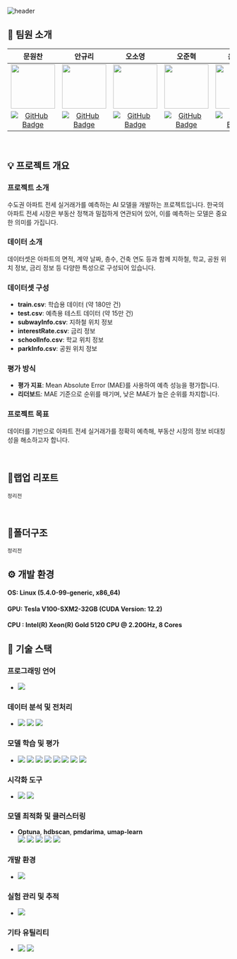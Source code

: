 ![header](https://capsule-render.vercel.app/api?type=waving&color=gradient&width=max&height=250&section=header&text=수도권-아파트-전세가-예측-모델&desc=RecSys05-오곡밥&fontSize=40&fontColor=FFFFFF&fontAlignY=40)

## 🍚 팀원 소개

|문원찬|안규리|오소영|오준혁|윤건욱|황진욱|
|:---:|:---:|:---:|:---:|:---:|:---:|
| <img src="https://github.com/user-attachments/assets/a29cbbd9-0cde-495a-bd7e-90f20759f3d1" width="100"/> | <img src="https://github.com/user-attachments/assets/c619ed82-03f3-4d48-9bba-dd60408879f9" width="100"/> | <img src="https://github.com/user-attachments/assets/1b0e54e6-57dc-4c19-97f5-69b7e6f3a9b4" width="100"/> | <img src="https://github.com/user-attachments/assets/67d19373-8cac-4676-bde1-b0637921cf7f" width="100"/> | <img src="https://github.com/user-attachments/assets/f91dd46e-9f1a-42e7-a939-db13692f4098" width="100"/> | <img src="https://github.com/user-attachments/assets/69bbb039-752e-4448-bcaa-b8a65015b778" width="100"/> |
| [![GitHub Badge](https://img.shields.io/badge/github-181717.svg?style=flat-square&logo=github&logoColor=white)](https://github.com/WonchanMoon)|[![GitHub Badge](https://img.shields.io/badge/github-181717.svg?style=flat-square&logo=github&logoColor=white)](https://github.com/notmandarin)|[![GitHub Badge](https://img.shields.io/badge/github-181717.svg?style=flat-square&logo=github&logoColor=white)](https://github.com/irrso)|[![GitHub Badge](https://img.shields.io/badge/github-181717.svg?style=flat-square&logo=github&logoColor=white)](https://github.com/ojunhyuk99)|[![GitHub Badge](https://img.shields.io/badge/github-181717.svg?style=flat-square&logo=github&logoColor=white)](https://github.com/YoonGeonWook)|[![GitHub Badge](https://img.shields.io/badge/github-181717.svg?style=flat-square&logo=github&logoColor=white)](https://github.com/hw01931)|

</br>

## 💡 프로젝트 개요

### 프로젝트 소개
수도권 아파트 전세 실거래가를 예측하는 AI 모델을 개발하는 프로젝트입니다. 한국의 아파트 전세 시장은 부동산 정책과 밀접하게 연관되어 있어, 이를 예측하는 모델은 중요한 의미를 가집니다.

### 데이터 소개
데이터셋은 아파트의 면적, 계약 날짜, 층수, 건축 연도 등과 함께 지하철, 학교, 공원 위치 정보, 금리 정보 등 다양한 특성으로 구성되어 있습니다.

### 데이터셋 구성
- **train.csv**: 학습용 데이터 (약 180만 건)
- **test.csv**: 예측용 테스트 데이터 (약 15만 건)
- **subwayInfo.csv**: 지하철 위치 정보
- **interestRate.csv**: 금리 정보
- **schoolInfo.csv**: 학교 위치 정보
- **parkInfo.csv**: 공원 위치 정보

### 평가 방식
- **평가 지표**: Mean Absolute Error (MAE)를 사용하여 예측 성능을 평가합니다.
- **리더보드**: MAE 기준으로 순위를 매기며, 낮은 MAE가 높은 순위를 차지합니다.

### 프로젝트 목표
데이터를 기반으로 아파트 전세 실거래가를 정확히 예측해, 부동산 시장의 정보 비대칭성을 해소하고자 합니다.

</br>

## 📑랩업 리포트
```
정리전
```

</br>

## 📂폴더구조
```
정리전
```

## ⚙️ 개발 환경
#### OS: Linux (5.4.0-99-generic, x86_64)
#### GPU: Tesla V100-SXM2-32GB (CUDA Version: 12.2)
#### CPU : Intel(R) Xeon(R) Gold 5120 CPU @ 2.20GHz, 8 Cores


## 🔧 기술 스택

### 프로그래밍 언어
- <img src="https://img.shields.io/badge/python-3776AB.svg?style=flat-square&logo=python&logoColor=white"/>

### 데이터 분석 및 전처리
- <img src="https://img.shields.io/badge/pandas-150458.svg?style=flat-square&logo=pandas&logoColor=white"/> <img src="https://img.shields.io/badge/numpy-013243.svg?style=flat-square&logo=numpy&logoColor=white"/> <img src="https://img.shields.io/badge/scipy-8CAAE6.svg?style=flat-square&logo=pandas&logoColor=white"/>


### 모델 학습 및 평가
- <img src="https://img.shields.io/badge/scikitlearn-F7931E.svg?style=flat-square&logo=pandas&logoColor=black"/> <img src="https://img.shields.io/badge/LightGBM-00B050.svg?style=flat-square&logoColor=white"/> <img src="https://img.shields.io/badge/XGBoost-FF5722.svg?style=flat-square&logoColor=white"/> <img src="https://img.shields.io/badge/CatBoost-03A9F4.svg?style=flat-square&logoColor=white"/> <img src="https://img.shields.io/badge/keras-D00000.svg?style=flat-square&logo=pytorch&logoColor=white"/> <img src="https://img.shields.io/badge/pytorch-EE4C2C.svg?style=flat-square&logo=pytorch&logoColor=white"/> <img src="https://img.shields.io/badge/pytorch-tabular-EE4C2D.svg?style=flat-square&logoColor=white"/> <img src="https://img.shields.io/badge/tab-transformer-pytorch-EE4C2E.svg?style=flat-square&logoColor=white"/>

  
### 시각화 도구
- <img src="https://img.shields.io/badge/matplotlib-FFD700.svg?style=flat-square&logoColor=white"/> <img src="https://img.shields.io/badge/seaborn-FFD705.svg?style=flat-square&logoColor=white"/>

### 모델 최적화 및 클러스터링
- **Optuna**, **hdbscan**, **pmdarima**, **umap-learn**  
  <img src="https://img.shields.io/badge/Optuna-0071C5.svg?style=flat-square&logo=optuna&logoColor=white"/> <img src="https://img.shields.io/badge/Optuna-0071C5.svg?style=flat-square&logo=optuna&logoColor=white"/> <img src="https://img.shields.io/badge/hdbscan-009688.svg?style=flat-square&logoColor=white"/> <img src="https://img.shields.io/badge/pmdarima-8E44AD.svg?style=flat-square&logoColor=white"/> <img src="https://img.shields.io/badge/umap--learn-2ECC71.svg?style=flat-square&logoColor=white"/>

### 개발 환경
- <img src="https://img.shields.io/badge/jupyter-F37626.svg?style=flat-square&logo=jupyter&logoColor=white"/>

### 실험 관리 및 추적
- <img src="https://img.shields.io/badge/weightsandbiases-FFBE00.svg?style=flat-square&logo=pandas&logoColor=black"/>

### 기타 유틸리티
- <img src="https://img.shields.io/badge/tqdm-FFC107.svg?style=flat-square&logo=tqdm&logoColor=black"/> <img src="https://img.shields.io/badge/openpyxl-1D8348.svg?style=flat-square&logoColor=white"/>
